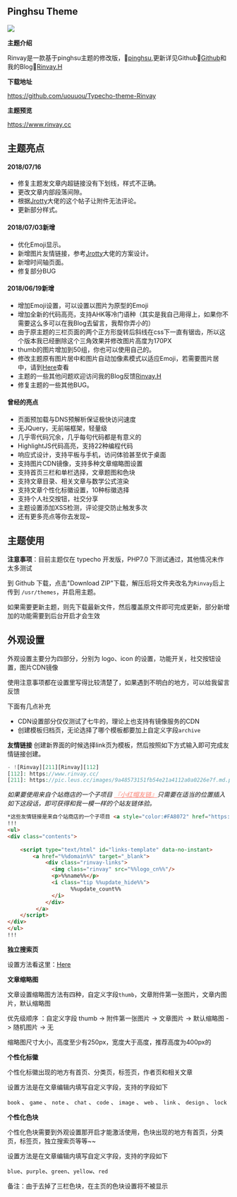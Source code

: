 ## Pinghsu Theme

![](https://www.rinvay.cc/usr/themes/Rinvay/screenshot.jpg)

**主题介绍**

Rinvay是一款基于pinghsu主题的修改版，📰<a href="https://www.linpx.com/p/more-detailed-pinghsu-theme-set-tutorial.html/comment-page-7" target="_blank">pinghsu</a>,更新详见Github📰<a href="https://github.com/uouuou" target="_blank">Github</a>和我的Blog📰<a href="https://www.rinvay.cc" target="_blank">Rinvay.H</a>

**下载地址**

https://github.com/uouuou/Typecho-theme-Rinvay

**主题预览**

https://www.rinvay.cc

## 主题亮点
#### 2018/07/16
 - 修复主题发文章内超链接没有下划线，样式不正确。
 - 更改文章内部段落间隙。
 - 根据[Jrotty](https://qqdie.com/archives/typecho-attachments-attachment-address.html "Jrotty")大佬的这个帖子让附件无法评论。
 - 更新部分样式。
#### 2018/07/03新增
 - 优化Emoji显示。
 - 新增图片友情链接，参考[Jrotty](https://qqdie.com/about.html "Jrotty")大佬的方案设计。
 - 新增时间轴页面。
 - 修复部分BUG
#### 2018/06/19新增
 - 增加Emoji设置，可以设置以图片为原型的Emoji 
 - 增加全新的代码高亮，支持AHK等冷门语种（其实是我自己用得上，如果你不需要这么多可以在我Blog去留言，我帮你弄小的）
 - 由于原主题的三栏页面的两个正方形旋转后斜线在css下一直有锯齿，所以这个版本我已经删除这个三角效果并修改图片高度为170PX
 - thumb的图片增加到50组，你也可以使用自己的。
 - 修改主题原有图片居中和图片自动加像素模式以适应Emoji，若需要图片居中，请到[Here](https://www.rinvay.cc/archives/134/)查看
 - 主题的一些其他问题欢迎访问我的Blog反馈[Rinvay.H](https://www.rinvay.cc/archives/134/)
 - 修复主题的一些其他BUG。
#### 曾经的亮点
 - 页面预加载与DNS预解析保证极快访问速度
 - 无JQuery，无前端框架，轻量级
 - 几乎零代码冗余，几乎每句代码都是有意义的
 - HighlightJS代码高亮，支持22种编程代码
 - 响应式设计，支持平板与手机，访问体验甚至优于桌面
 - 支持图片CDN镜像，支持多种文章缩略图设置
 - 支持首页三栏和单栏选择，文章题图和色块
 - 支持文章目录、相关文章与数学公式渲染
 - 支持文章个性化标徽设置，10种标徽选择
 - 支持个人社交按钮，社交分享
 - 主题设置添加XSS检测，评论提交防止触发多次
 - 还有更多亮点等你去发现~


## 主题使用

**注意事项**：目前主题仅在 typecho 开发版，PHP7.0 下测试通过，其他情况未作太多测试

到 Github 下载，点击"Download ZIP"下载，解压后将文件夹改名为`Rinvay`后上传到 `/usr/themes`，并启用主题。

如果需要更新主题，则先下载最新文件，然后覆盖原文件即可完成更新，部分新增加的功能需要到后台开启才会生效

## 外观设置

外观设置主要分为四部分，分别为 logo、icon 的设置，功能开关，社交按钮设置，图片CDN镜像

使用注意事项都在设置里写得比较清楚了，如果遇到不明白的地方，可以给我留言反馈

下面有几点补充

 - CDN设置部分仅仅测试了七牛的，理论上也支持有镜像服务的CDN
 - 创建模板归档页，无论选择了哪个模板都要加上自定义字段`archive`

**友情链接**
创建新界面的时候选择link页为模板，然后按照如下方式输入即可完成友情链接创建。
```php
- ![Rinvay][211][Rinvay][112]
[112]: https://www.rinvay.cc/
[211]: https://pic.leus.cc/images/9a48573151fb54e21a4112a0a0226e7f.md.png
```
*如果要使用来自个站商店的一个子项目 <a style="color:#FA8072" href="https://storeweb.cn" target="_blank">『小红帽友链』</a>只需要在适当的位置插入如下这段话，即可获得和我一模一样的个站友链体验。*
```html
*这些友情链接是来自个站商店的一个子项目 <a style="color:#FA8072" href="https://storeweb.cn" target="_blank">『小红帽友链』</a>*
!!!
<ul>
<div class="contents">
	
	<script type="text/html" id="links-template" data-no-instant>
		<a href="%%domain%%" target="_blank">
			<div class="rinvay-links">
			  <img class="rinvay" src="%%logo_cn%%"/>
			  <p>%%name%%</p>
			  <i class="tip %%update_hide%%">
					%%update_count%%
			  </i>
			</div>
		 </a> 
	</script>
</div>
</ul>
!!!
```

**独立搜索页**

设置方法看这里：[Here](https://www.linpx.com/p/add-a-separate-search-page-to-the-pinghsu-theme.html)

**文章缩略图**

文章设置缩略图方法有四种，自定义字段`thumb`，文章附件第一张图片，文章内图片，默认缩略图

优先级顺序 ：自定义字段 thumb -> 附件第一张图片 -> 文章图片 -> 默认缩略图 -> 随机图片 -> 无

缩略图尺寸大小，高度至少有250px，宽度大于高度，推荐高度为400px的

**个性化标徽**

个性化标徽出现的地方有首页、分类页，标签页，作者页和相关文章

设置方法是在文章编辑内填写自定义字段，支持的字段如下

`book` 、 `game` 、 `note` 、 `chat` 、 `code` 、 `image` 、 `web` 、 `link` 、 `design` 、 `lock`

**个性化色块**


个性化色块需要到外观设置那开启才能激活使用，色块出现的地方有首页，分类页，标签页，独立搜索页等等~~

设置方法是在文章编辑内填写自定义字段，支持的字段如下

`blue`、`purple`、`green`、`yellow`、`red`

备注：由于去掉了三栏色块，在主页的色块设置将不被显示

